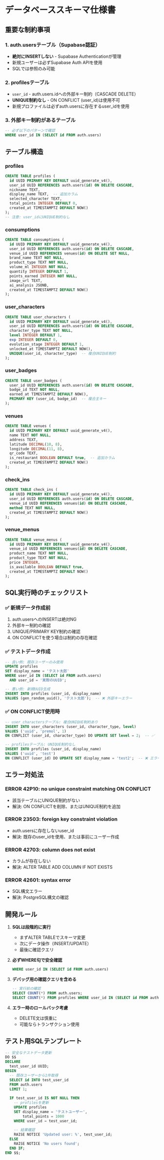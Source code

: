 # データベーススキーマ仕様書

## 重要な制約事項

### 1. auth.usersテーブル（Supabase認証）
- **絶対にINSERTしない** - Supabase Authenticationが管理
- 新規ユーザーは必ずSupabase Auth APIを使用
- SQLでは参照のみ可能

### 2. profilesテーブル
- `user_id` - auth.users.idへの外部キー制約（CASCADE DELETE）
- **UNIQUE制約なし** - ON CONFLICT (user_id)は使用不可
- 新規プロファイルは必ずauth.usersに存在するuser_idを使用

### 3. 外部キー制約があるテーブル
```sql
-- 必ず以下のパターンで確認
WHERE user_id IN (SELECT id FROM auth.users)
```

## テーブル構造

### profiles
```sql
CREATE TABLE profiles (
  id UUID PRIMARY KEY DEFAULT uuid_generate_v4(),
  user_id UUID REFERENCES auth.users(id) ON DELETE CASCADE,
  nickname TEXT,
  display_name TEXT,  -- 追加カラム
  selected_character TEXT,
  total_points INTEGER DEFAULT 0,
  created_at TIMESTAMPTZ DEFAULT NOW()
);
-- 注意: user_idにUNIQUE制約なし
```

### consumptions
```sql
CREATE TABLE consumptions (
  id UUID PRIMARY KEY DEFAULT uuid_generate_v4(),
  user_id UUID REFERENCES auth.users(id) ON DELETE CASCADE,
  venue_id UUID REFERENCES venues(id) ON DELETE SET NULL,
  brand_name TEXT NOT NULL,
  product_type TEXT NOT NULL,
  volume_ml INTEGER NOT NULL,
  quantity INTEGER DEFAULT 1,
  points_earned INTEGER NOT NULL,
  image_url TEXT,
  ai_analysis JSONB,
  created_at TIMESTAMPTZ DEFAULT NOW()
);
```

### user_characters
```sql
CREATE TABLE user_characters (
  id UUID PRIMARY KEY DEFAULT uuid_generate_v4(),
  user_id UUID REFERENCES auth.users(id) ON DELETE CASCADE,
  character_type TEXT NOT NULL,
  level INTEGER DEFAULT 1,
  exp INTEGER DEFAULT 0,
  evolution_stage INTEGER DEFAULT 1,
  unlocked_at TIMESTAMPTZ DEFAULT NOW(),
  UNIQUE(user_id, character_type)  -- 複合UNIQUE制約
);
```

### user_badges
```sql
CREATE TABLE user_badges (
  user_id UUID REFERENCES auth.users(id) ON DELETE CASCADE,
  badge_id TEXT NOT NULL,
  earned_at TIMESTAMPTZ DEFAULT NOW(),
  PRIMARY KEY (user_id, badge_id)  -- 複合主キー
);
```

### venues
```sql
CREATE TABLE venues (
  id UUID PRIMARY KEY DEFAULT uuid_generate_v4(),
  name TEXT NOT NULL,
  address TEXT,
  latitude DECIMAL(10, 8),
  longitude DECIMAL(11, 8),
  qr_code TEXT,
  is_restaurant BOOLEAN DEFAULT true,  -- 追加カラム
  created_at TIMESTAMPTZ DEFAULT NOW()
);
```

### check_ins
```sql
CREATE TABLE check_ins (
  id UUID PRIMARY KEY DEFAULT uuid_generate_v4(),
  user_id UUID REFERENCES auth.users(id) ON DELETE CASCADE,
  venue_id UUID REFERENCES venues(id) ON DELETE CASCADE,
  method TEXT NOT NULL,
  created_at TIMESTAMPTZ DEFAULT NOW()
);
```

### venue_menus
```sql
CREATE TABLE venue_menus (
  id UUID PRIMARY KEY DEFAULT uuid_generate_v4(),
  venue_id UUID REFERENCES venues(id) ON DELETE CASCADE,
  product_name TEXT NOT NULL,
  product_type TEXT NOT NULL,
  price INTEGER,
  is_available BOOLEAN DEFAULT true,
  created_at TIMESTAMPTZ DEFAULT NOW()
);
```

## SQL実行時のチェックリスト

### ✅ 新規データ作成前
1. auth.usersへのINSERTは絶対NG
2. 外部キー制約の確認
3. UNIQUE/PRIMARY KEY制約の確認
4. ON CONFLICTを使う場合は制約の存在確認

### ✅ テストデータ作成
```sql
-- 良い例: 既存ユーザーのみ使用
UPDATE profiles 
SET display_name = 'テスト太郎'
WHERE user_id IN (SELECT id FROM auth.users)
  AND user_id = '実際のUUID';

-- 悪い例: 新規UUID生成
INSERT INTO profiles (user_id, display_name)
VALUES (gen_random_uuid(), 'テスト太郎');  -- ❌ 外部キーエラー
```

### ✅ ON CONFLICT使用時
```sql
-- user_charactersテーブル: 複合UNIQUE制約あり
INSERT INTO user_characters (user_id, character_type, level)
VALUES ('uuid', 'premol', 1)
ON CONFLICT (user_id, character_type) DO UPDATE SET level = 2;  -- ✅

-- profilesテーブル: UNIQUE制約なし
INSERT INTO profiles (user_id, display_name)
VALUES ('uuid', 'test')
ON CONFLICT (user_id) DO UPDATE SET display_name = 'test2';  -- ❌ エラー
```

## エラー対処法

### ERROR 42P10: no unique constraint matching ON CONFLICT
- 該当テーブルにUNIQUE制約がない
- 解決: ON CONFLICTを削除、またはUNIQUE制約を追加

### ERROR 23503: foreign key constraint violation
- auth.usersに存在しないuser_id
- 解決: 既存のuser_idを使用、または事前にユーザー作成

### ERROR 42703: column does not exist
- カラムが存在しない
- 解決: ALTER TABLE ADD COLUMN IF NOT EXISTS

### ERROR 42601: syntax error
- SQL構文エラー
- 解決: PostgreSQL構文の確認

## 開発ルール

1. **SQLは段階的に実行**
   - まずALTER TABLEでスキーマ変更
   - 次にデータ操作（INSERT/UPDATE）
   - 最後に確認クエリ

2. **必ずWHERE句で安全確認**
   ```sql
   WHERE user_id IN (SELECT id FROM auth.users)
   ```

3. **デバッグ用の確認クエリを含める**
   ```sql
   -- 実行前の確認
   SELECT COUNT(*) FROM auth.users;
   SELECT COUNT(*) FROM profiles WHERE user_id IN (SELECT id FROM auth.users);
   ```

4. **エラー時のロールバック考慮**
   - DELETE文は慎重に
   - 可能ならトランザクション使用

## テスト用SQLテンプレート

```sql
-- 安全なテストデータ更新
DO $$
DECLARE
  test_user_id UUID;
BEGIN
  -- 既存ユーザーから1件取得
  SELECT id INTO test_user_id 
  FROM auth.users 
  LIMIT 1;
  
  IF test_user_id IS NOT NULL THEN
    -- profilesを更新
    UPDATE profiles 
    SET display_name = 'テストユーザー',
        total_points = 1000
    WHERE user_id = test_user_id;
    
    -- 結果確認
    RAISE NOTICE 'Updated user: %', test_user_id;
  ELSE
    RAISE NOTICE 'No users found';
  END IF;
END $$;
```